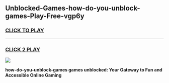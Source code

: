 
## Unblocked-Games-how-do-you-unblock-games-Play-Free-vgp6y
<h3>
<a href="https://premium76.site?title=how-do-you-unblock-games&ref=17A">CLICK TO PLAY</a></h3>
<hr>

<h3>
<a href="https://premium76.site?title=how-do-you-unblock-games&ref=17A">CLICK 2 PLAY</a>
  
</h3>

<a href="https://premium76.site?title=how-do-you-unblock-games&ref=17A"><img src="https://clearcache.store/games.png"></a>


**how-do-you-unblock-games games unblocked: Your Gateway to Fun and Accessible Online Gaming**
